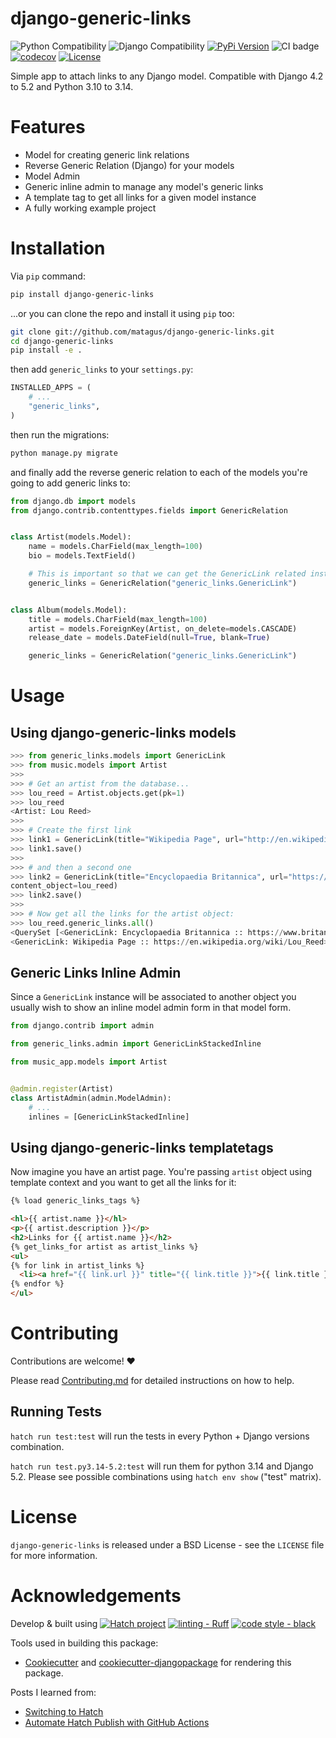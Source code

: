 django-generic-links
====================

![Python Compatibility](https://img.shields.io/badge/python-3.10%20%7C%203.11%20%7C%203.12%20%7C%203.13%20%7C%203.14-blue.svg)
![Django Compatibility](https://img.shields.io/badge/django-4.2%20|%205.0%20|%205.1%20|%205.2-%2344B78B?labelColor=%23092E20)
[![PyPi Version](https://img.shields.io/pypi/v/django-generic-links.svg)](https://pypi.python.org/pypi/django-generic-links)
![CI badge](https://github.com/matagus/django-generic-links/actions/workflows/ci.yml/badge.svg)
[![codecov](https://codecov.io/gh/matagus/django-generic-links/graph/badge.svg?token=a64SxEDQk0)](https://codecov.io/gh/matagus/django-generic-links)
[![License](https://img.shields.io/badge/License-BSD_3--Clause-blue.svg)](https://opensource.org/licenses/BSD-3-Clause)

Simple app to attach links to any Django model. Compatible with Django 4.2 to 5.2 and Python 3.10 to 3.14.

Features
========

- Model for creating generic link relations
- Reverse Generic Relation (Django) for your models
- Model Admin
- Generic inline admin to manage any model's generic links
- A template tag to get all links for a given model instance
- A fully working example project


Installation
============

Via `pip` command:

```bash
pip install django-generic-links
```

...or you can clone the repo and install it using `pip` too:

```bash
git clone git://github.com/matagus/django-generic-links.git
cd django-generic-links
pip install -e .
```

then add `generic_links` to your `settings.py`:

```python
INSTALLED_APPS = (
    # ...
    "generic_links",
)
```

then run the migrations:

```bash
python manage.py migrate
```

and finally add the reverse generic relation to each of the models you're going to add generic links to:

```python
from django.db import models
from django.contrib.contenttypes.fields import GenericRelation


class Artist(models.Model):
    name = models.CharField(max_length=100)
    bio = models.TextField()

    # This is important so that we can get the GenericLink related instances for an object of this model
    generic_links = GenericRelation("generic_links.GenericLink")


class Album(models.Model):
    title = models.CharField(max_length=100)
    artist = models.ForeignKey(Artist, on_delete=models.CASCADE)
    release_date = models.DateField(null=True, blank=True)

    generic_links = GenericRelation("generic_links.GenericLink")
```


Usage
=====

Using django-generic-links models
---------------------------------

```python
>>> from generic_links.models import GenericLink
>>> from music.models import Artist
>>>
>>> # Get an artist from the database...
>>> lou_reed = Artist.objects.get(pk=1)
>>> lou_reed
<Artist: Lou Reed>
>>>
>>> # Create the first link
>>> link1 = GenericLink(title="Wikipedia Page", url="http://en.wikipedia.org/wiki/Lou_Reed", content_object=lou_reed)
>>> link1.save()
>>>
>>> # and then a second one
>>> link2 = GenericLink(title="Encyclopaedia Britannica", url="https://www.britannica.com/biography/Lou-Reed",
content_object=lou_reed)
>>> link2.save()
>>>
>>> # Now get all the links for the artist object:
>>> lou_reed.generic_links.all()
<QuerySet [<GenericLink: Encyclopaedia Britannica :: https://www.britannica.com/biography/Lou-Reed>,
<GenericLink: Wikipedia Page :: https://en.wikipedia.org/wiki/Lou_Reed>]>
```

Generic Links Inline Admin
--------------------------

Since a `GenericLink` instance will be associated to another object you usually
wish to show an inline model admin form in that model form.

```python
from django.contrib import admin

from generic_links.admin import GenericLinkStackedInline

from music_app.models import Artist


@admin.register(Artist)
class ArtistAdmin(admin.ModelAdmin):
    # ...
    inlines = [GenericLinkStackedInline]
```


Using django-generic-links templatetags
---------------------------------------

Now imagine you have an artist page. You're passing `artist` object using template
context and you want to get all the links for it:

```html
{% load generic_links_tags %}

<hl>{{ artist.name }}</hl>
<p>{{ artist.description }}</p>
<h2>Links for {{ artist.name }}</h2>
{% get_links_for artist as artist_links %}
<ul>
{% for link in artist_links %}
  <li><a href="{{ link.url }}" title="{{ link.title }}">{{ link.title }}</a></li>
{% endfor %}
</ul>
```


Contributing
============

Contributions are welcome! ❤️

Please read [Contributing.md](CONTRIBUTING.md) for detailed instructions on how to help.

Running Tests
-------------

`hatch run test:test` will run the tests in every Python + Django versions combination.

`hatch run test.py3.14-5.2:test` will run them for python 3.14 and Django 5.2. Please see possible combinations using
`hatch env show` ("test" matrix).


License
=======

`django-generic-links` is released under a BSD License - see the `LICENSE` file
for more information.


Acknowledgements
================

Develop & built using [![Hatch project](https://img.shields.io/badge/%F0%9F%A5%9A-Hatch-4051b5.svg)](https://github.com/pypa/hatch) [![linting - Ruff](https://img.shields.io/endpoint?url=https://raw.githubusercontent.com/astral-sh/ruff/main/assets/badge/v2.json)](https://github.com/astral-sh/ruff) [![code style - black](https://img.shields.io/badge/code%20style-black-000000.svg)](https://github.com/psf/black)

Tools used in building this package:

-   [Cookiecutter](https://github.com/audreyr/cookiecutter) and [cookiecutter-djangopackage](https://github.com/pydanny/cookiecutter-djangopackage) for rendering this package.

Posts I learned from:

- [Switching to Hatch](https://andrich.me/2023/08/switching-to-hatch/)
- [Automate Hatch Publish with GitHub Actions](https://blog.pecar.me/automate-hatch-publish)
